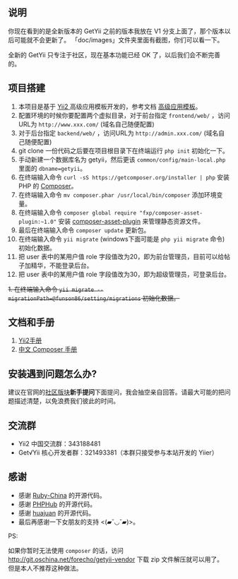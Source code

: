 ## 说明

你现在看到的是全新版本的 GetYii 之前的版本我放在 V1 分支上面了，那个版本以后可能就不会更新了。
「doc/images」文件夹里面有截图，你们可以看一下。

全新的 GetYii 只专注于社区，现在基本功能已经 OK 了，以后我们会不断完善的。

## 项目搭建

1. 本项目是基于 [Yii2 ](https://github.com/yiisoft/yii2) 高级应用模板开发的，参考文档 [高级应用模板](http://yii2.xlbd.net/web/index.php/guide/3.html)。
1. 配置环境的时候你要配置两个虚拟目录，对于前台指定 `frontend/web/` ，访问URL为 `http://www.xxx.com/` (域名自己随便配置)
1. 对于后台指定 `backend/web/` ，访问URL为 `http://admin.xxx.com/` (域名自己随便配置)
1. git clone 一份代码之后要在项目根目录下在终端运行 `php init` 初始化一下。
1. 手动新建一个数据库名为 getyii，然后更该 `common/config/main-local.php` 里面的 `dbname=getyii`。
1. 在终端输入命令 `curl -sS https://getcomposer.org/installer | php` 安装 PHP 的 [Composer](http://docs.phpcomposer.com/download/)。
1. 在终端输入命令 `mv composer.phar /usr/local/bin/composer` 添加环境变量。
1. 在终端输入命令 `composer global require "fxp/composer-asset-plugin:~1.0"` 安装 [composer-asset-plugin](https://github.com/francoispluchino/composer-asset-plugin) 来管理静态资源文件。
1. 最后在终端输入命令 `composer update` 更新包。
1. 在终端输入命令 `yii migrate` (windows下面可能是 `php yii migrate` 命令)初始化数据。
1. 把 user 表中的某用户值 role 字段值改为20，即为前台管理员，目前可以给帖子加精华，不能登录后台。
1. 把 user 表中的某用户值 role 字段值改为30，即为超级管理员，可登录后台。


~~1. 在终端输入命令 `yii migrate --migrationPath=@funson86/setting/migrations` 初始化数据。~~


## 文档和手册

1. [Yii2手册](http://book.getyii.com)
2. [中文 Composer 手册](http://docs.phpcomposer.com/)


## 安装遇到问题怎么办?

建议在官网的[社区版块](http://www.getyii.com/topic/default/create)**新手提问**下面提问，我会抽空亲自回答。请最大可能的把问题描述清楚，以免浪费我们彼此的时间。

## 交流群

- Yii2 中国交流群：343188481
- Get√Yii 核心开发者群：321493381（本群只接受参与本站开发的 Yiier）

## 感谢

- 感谢 [Ruby-China](https://github.com/ruby-china/ruby-china) 的开源代码。
- 感谢 [PHPHub](https://github.com/summerblue/phphub) 的开源代码。
- 感谢 [huajuan](https://github.com/callmez/huajuan) 的开源代码。
- 最后再感谢一下女朋友的支持 <(▰˘◡˘▰)>。

PS:

如果你暂时无法使用 `composer` 的话，访问 <http://git.oschina.net/forecho/getyii-vendor> 下载 zip 文件解压就可以用了。
但是本人不推荐这种做法。